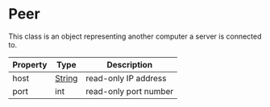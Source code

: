 # Peer

This class is an object representing another computer a server is connected to.

| Property | Type | Description |
|---|---|---|
| host | [String](String.md) | read-only IP address |
| port | int | read-only port number |
